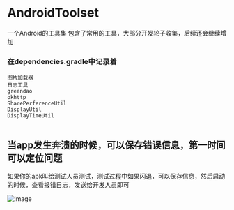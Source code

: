 # AndroidToolset
一个Android的工具集
包含了常用的工具，大部分开发轮子收集，后续还会继续增加

### 在dependencies.gradle中记录着

```
图片加载器
日志工具
greendao 
okhttp
SharePerferenceUtil
DisplayUtil
DisplayTimeUtil


```
## 当app发生奔溃的时候，可以保存错误信息，第一时间可以定位问题
如果你的apk叫给测试人员测试，测试过程中如果闪退，可以保存信息，然后启动的时候，查看报错日志，发送给开发人员即可

![image](https://github.com/rongdongliu/AndroidToolset/blob/master/img/QQ%E6%88%AA%E5%9B%BE20161118231957.png)